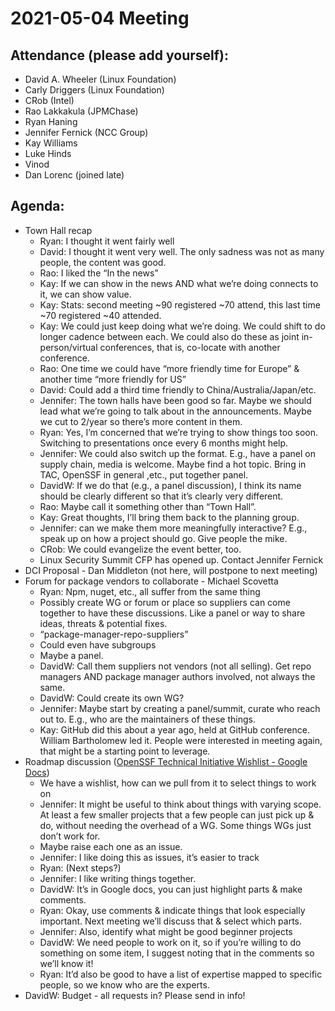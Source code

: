 # **2021-05-04 Meeting**

## Attendance (please add yourself):

* David A. Wheeler (Linux Foundation)
* Carly Driggers (Linux Foundation)
* CRob (Intel)
* Rao Lakkakula (JPMChase)
* Ryan Haning
* Jennifer Fernick (NCC Group) 
* Kay Williams
* Luke Hinds
* Vinod
* Dan Lorenc (joined late)

## Agenda:

* Town Hall recap
    * Ryan: I thought it went fairly well
    * David: I thought it went very well. The only sadness was not as many people, the content was good.
    * Rao: I liked the “In the news”
    * Kay: If we can show in the news AND what we’re doing connects to it, we can show value.
    * Kay: Stats: second meeting ~90 registered ~70 attend, this last time ~70 registered ~40 attended.
    * Kay: We could just keep doing what we’re doing. We could shift to do longer cadence between each. We could also do these as joint in-person/virtual conferences, that is, co-locate with another conference.
    * Rao: One time we could have “more friendly time for Europe” & another time “more friendly for US”
    * David: Could add a third time friendly to China/Australia/Japan/etc.
    * Jennifer: The town halls have been good so far. Maybe we should lead what we’re going to talk about in the announcements. Maybe we cut to 2/year so there’s more content in them.
    * Ryan: Yes, I’m concerned that we’re trying to show things too soon. Switching to presentations once every 6 months might help.
    * Jennifer: We could also switch up the format. E.g., have a panel on supply chain, media is welcome. Maybe find a hot topic. Bring in TAC, OpenSSF in general ,etc., put together panel.
    * DavidW: If we do that (e.g., a panel discussion), I think its name should be clearly different so that it’s clearly very different.
    * Rao: Maybe call it something other than “Town Hall”.
    * Kay: Great thoughts, I’ll bring them back to the planning group.
    * Jennifer: can we make them more meaningfully interactive? E.g., speak up on how a project should go. Give people the mike.
    * CRob: We could evangelize the event better, too.
    * Linux Security Summit CFP has opened up. Contact Jennifer Fernick 
* DCI Proposal - Dan Middleton (not here, will postpone to next meeting)
* Forum for package vendors to collaborate - Michael Scovetta
    * Ryan: Npm, nuget, etc., all suffer from the same thing
    * Possibly create WG or forum or place so suppliers can come together to have these discussions. Like a panel or way to share ideas, threats & potential fixes.
    * “package-manager-repo-suppliers”
    * Could even have subgroups 
    * Maybe a panel.
    * DavidW: Call them suppliers not vendors (not all selling). Get repo managers AND package manager authors involved, not always the same.
    * DavidW: Could create its own WG?
    * Jennifer: Maybe start by creating a panel/summit, curate who reach out to. E.g., who are the maintainers of these things.
    * Kay: GitHub did this about a year ago, held at GitHub conference. William Bartholomew led it. People were interested in meeting again, that might be a starting point to leverage. 
* Roadmap discussion ([OpenSSF Technical Initiative Wishlist - Google Docs](https://docs.google.com/document/d/1yLo713am8_hvU90Lw0YdYBvXhfTjh7Shn4ATXPNX9ic/edit#))
    * We have a wishlist, how can we pull from it to select things to work on
    * Jennifer: It might be useful to think about things with varying scope. At least a few smaller projects that a few people can just pick up & do, without needing the overhead of a WG. Some things WGs just don’t work for.
    * Maybe raise each one as an issue.
    * Jennifer: I like doing this as issues, it’s easier to track
    * Ryan: (Next steps?)
    * Jennifer: I like writing things together.
    * DavidW: It’s in Google docs, you can just highlight parts & make comments.
    * Ryan: Okay, use comments & indicate things that look especially important. Next meeting we’ll discuss that & select which parts.
    * Jennifer: Also, identify what might be good beginner projects
    * DavidW: We need people to work on it, so if you’re willing to do something on some item, I suggest noting that in the comments so we’ll know it!
    * Ryan: It’d also be good to have a list of expertise mapped to specific people, so we know who are the experts.
* DavidW: Budget - all requests in? Please send in info!